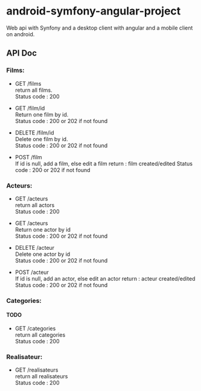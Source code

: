 # android-symfony-angular-project
Web api with Synfony and a desktop client with angular and a mobile client on android.


## API Doc

### Films:

- GET /films  
return all films.  
Status code : 200

- GET /film/id  
Return one film by id.  
Status code : 200 or 202 if not found

- DELETE /film/id  
Delete one film by id.  
Status code : 200 or 202 if not found

- POST /film  
If id is null, add a film, else edit a film
return : film created/edited
Status code : 200 or 202 if not found


### Acteurs:

- GET /acteurs  
return all actors  
Status code : 200

- GET /acteurs  
Return one actor by id  
Status code : 200 or 202 if not found

- DELETE /acteur  
Delete one actor by id  
Status code : 200 or 202 if not found

- POST /acteur  
If id is null, add an actor, else edit an actor
return : acteur created/edited
Status code : 200 or 202 if not found




### Categories:
#### TODO

- GET /categories  
return all categories  
Status code : 200

### Realisateur:

- GET /realisateurs  
return all realisateurs  
Status code : 200